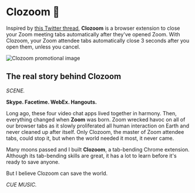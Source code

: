 # Clozoom 🎥

Inspired by [this Twitter thread](https://twitter.com/phillipHbh/status/1296200573025312768), **Clozoom** is a browser extension to close your Zoom meeting tabs automatically after they've opened Zoom. With Clozoom, your Zoom attendee tabs automatically close 3 seconds after you open them, unless you cancel.

![Clozoom promotional image](https://raw.githubusercontent.com/thesephist/clozoom/master/.assets/clozoom-1400.png?token=ABJHKDJOPFXHNCRJ75CTR427JEUO4)

## The real story behind Clozoom

_SCENE._

**Skype. Facetime. WebEx. Hangouts.**

Long ago, these four video chat apps lived together in harmony. Then, everything changed when **Zoom** was born. Zoom wrecked havoc on all of our browser tabs as it slowly proliferated all human interaction on Earth and never cleaned up after itself. Only Clozoom, the master of Zoom attendee tabs, could stop it, but when the world needed it most, it never came.

Many moons passed and I built **Clozoom**, a tab-bending Chrome extension. Although its tab-bending skills are great, it has a lot to learn before it's ready to save anyone.

But I believe Clozoom can save the world.

_CUE MUSIC._
